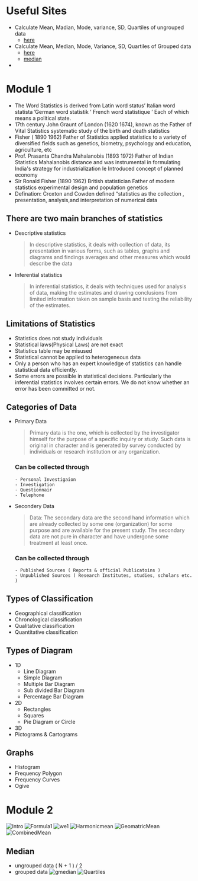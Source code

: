 # Useful Sites
 - Calculate Mean, Madian, Mode, variance, SD, Quartiles of ungrouped data
    - [here](http://www.alcula.com/calculators/statistics/dispersion/#gsc.tab=0)
 - Calculate Mean, Median, Mode, Variance, SD, Quartiles of Grouped data
    - [here](https://atozmath.com/StatsG.aspx)
    - [median](https://vrcacademy.com/calculator/mean-median-mode-grouped-data-calculator/)
 -    
# Module 1
  - The Word Statistics is derived from Latin word status’ Italian word statista ’German word statistik ’ French word statistique ’ Each of which means a political state.
  - 17th century John Graunt of London (1620 1674), known as the Father of
Vital Statistics systematic study of the birth and death statistics
  - Fisher ( 1890 1962) Father of Statistics applied statistics to a
variety of diversified fields such as genetics, biometry, psychology
and education, agriculture, etc
  - Prof. Prasanta Chandra Mahalanobis (1893 1972) Father of Indian
Statistics Mahalanobis distance and was instrumental in
formulating India's strategy for industrialization Ie Introduced
concept of planned economy
- Sir Ronald Fisher (1890 1962) British statistician Father of
modern statistics experimental design and population genetics
- Defination: Croxton and Cowden defined “statistics as the collection , presentation, analysis,and interpretation of numerical data
## There are two main branches of statistics
- Descriptive statistics
  > In
descriptive statistics, it deals with collection of data, its
presentation in various forms, such as tables, graphs and
diagrams and findings averages and other measures which
would describe the data
- Inferential statistics
  > In
inferential statistics, it deals with techniques used for
analysis of data, making the estimates and drawing
conclusions from limited information taken on sample
basis and testing the reliability of the estimates.

## Limitations of Statistics
  - Statistics does not study individuals
  - Statistical laws(Physical Laws) are not exact
  - Statistics table may be misused
  - Statistical cannot be applied to heterogeneous data
  - Only a person who has an expert knowledge of statistics can
handle statistical data efficiently.
  - Some errors are possible in statistical decisions. Particularly
the inferential statistics involves certain errors. We do not
know whether an error has been committed or not.

## Categories of Data
 - Primary Data
   > Primary data is the one, which is collected
by the investigator himself for the purpose of a specific
inquiry or study. Such data is original in character and is
generated by survey conducted by individuals or research
institution or any organization.
   ### Can be collected through
       - Personal Investigaion
       - Investigation
       - Questionnair
       - Telephone
 - Secondery Data
   > Data: The secondary data are the second hand
information which are already collected by some one
(organization) for some purpose and are available for the
present study. The secondary data are not pure in
character and have undergone some treatment at least
once.
    ### Can be collected through
       - Published Sources ( Reports & official Publicatoins )
       - Unpublished Sources ( Research Institutes, studies, scholars etc. )
 ## Types of Classification
   - Geographical classification
   - Chronological classification
   - Qualitative classification
   - Quantitative classification
   
 ## Types of Diagram
   - 1D
     - Line Diagram
     - Simple Diagram
     - Multiple Bar Diagram
     - Sub divided Bar Diagram
     - Percentage Bar Diagram
   - 2D 
     - Rectangles
     - Squares
     - Pie Diagram or Circle
   - 3D
   - Pictograms & Cartograms
 ## Graphs
   - Histogram 
   - Frequency Polygon
   - Frequency Curves
   - Ogive

# Module 2
![Intro](https://img.brainkart.com/extra3/gzmI2Cx.jpg)
![Formula1](https://www.sarthaks.com/?qa=blob&qa_blobid=2642361847477734336)
![we1](https://encrypted-tbn0.gstatic.com/images?q=tbn:ANd9GcRL0hJ5IrWaJRSRvWAKIffVJHVj7OPt72DFGw&usqp=CAU)
![Harmonicmean](https://image.slidesharecdn.com/harshitsession1-171105085114/95/measures-of-central-tendency-biostatstics-50-638.jpg?cb=1537289816)
![GeomatricMean](https://image.slidesharecdn.com/harshitsession1-171105085114/95/measures-of-central-tendency-biostatstics-45-638.jpg?cb=1537289816)
![CombinedMean](https://www.onlinemath4all.com/images/measuresofvariability19.png)
## Median
 - ungrouped data 
   ( N + 1 ) / 2
 - grouped data
   ![gmedian](https://concept-stories.s3.ap-south-1.amazonaws.com/test/Stories%20-%20Images_story_73049/image_2019-07-10%2007%3A15%3A50.410147%2B00%3A00)
![Quartiles](https://image.slidesharecdn.com/christians-140107054346-phpapp02/95/quartile-deviation-3-638.jpg?cb=1389073454)

